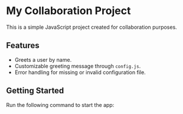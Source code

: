 # My Collaboration Project

This is a simple JavaScript project created for collaboration purposes.

## Features

- Greets a user by name.
- Customizable greeting message through `config.js`.
- Error handling for missing or invalid configuration file.

## Getting Started

Run the following command to start the app:
